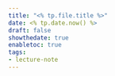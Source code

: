 ```yaml
---
title: "<% tp.file.title %>"
date: <% tp.date.now() %>
draft: false
showthedate: true
enabletoc: true
tags:
- lecture-note
---
```


